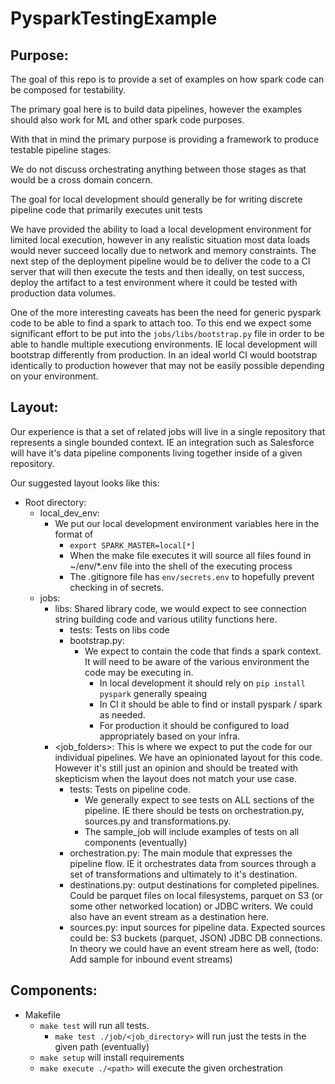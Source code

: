 # PysparkTestingExample

## Purpose:
The goal of this repo is to provide a set of examples on how spark code can be
composed for testability.  

The primary goal here is to build data pipelines, however the examples should also 
work for ML and other spark code purposes.  

With that in mind the primary purpose is providing a framework to produce testable pipeline stages.

We do not discuss orchestrating anything between those stages as that would be a cross domain concern.

The goal for local development should generally be for writing discrete pipeline code that primarily executes unit tests

We have provided the ability to load a local development environment for limited local execution, however
in any realistic situation most data loads would never succeed locally due to network and memory constraints. The next 
step of the deployment pipeline would be to deliver the code to a CI server that will then
execute the tests and then ideally, on test success, deploy the artifact to a test environment where it could be
tested with production data volumes.  

One of the more interesting caveats has been the need for generic pyspark code to be able to find 
a spark to attach too.  To this end we expect some significant effort to be put into the `jobs/libs/bootstrap.py`
file in order to be able to handle multiple executiong environments.  IE local development will bootstrap
differently from production.  In an ideal world CI would bootstrap identically to production however that may not be 
easily possible depending on your environment.

## Layout:
Our experience is that a set of related jobs will live in a single repository that 
represents a single bounded context.  IE an integration such as Salesforce will have it's 
data pipeline components living together inside of a given repository.

Our suggested layout looks like this:
* Root directory:
  * local_dev_env:
    * We put our local development environment variables here in the format of 
      * `export SPARK_MASTER=local[*]`
      * When the make file executes it will source all files found in ~/env/*.env file into the shell of the executing process
      * The .gitignore file has `env/secrets.env` to hopefully prevent checking in of secrets.
  * jobs:
    * libs: Shared library code, we would expect to see connection string building code and various utility functions here.
      * tests: Tests on libs code
      * bootstrap.py: 
        * We expect to contain the code that finds a spark context.  It will need to be aware of the various environment
        the code may be executing in.  
          * In local development it should rely on `pip install pyspark` generally speaing
          * In CI it should be able to find or install pyspark / spark as needed.
          * For production it should be configured to load appropriately based on your infra.
    * <job_folders>: This is where we expect to put the code for our individual pipelines.  We have an opinionated layout for 
    this code.  However it's still just an opinion and should be treated with skepticism when the layout does not match
    your use case.
      * tests: Tests on pipeline code.
        * We generally expect to see tests on ALL sections of the pipeline.  IE there should be tests
        on orchestration.py, sources.py and transformations.py.
        * The sample_job will include examples of tests on all components (eventually)
      * orchestration.py: The main module that expresses the pipeline flow.  IE it orchestrates 
      data from sources through a set of transformations and ultimately to it's destination.
      * destinations.py: output destinations for completed pipelines.  Could be parquet files on local filesystems, 
      parquet on S3 (or some other networked location) or JDBC writers. We could also have an event
      stream as a destination here.  
      * sources.py: input sources for pipeline data.  Expected sources could be: S3 buckets (parquet, JSON)
      JDBC DB connections.  In theory we could have an event stream here as well, (todo: Add sample for inbound 
      event streams)
## Components:
* Makefile 
  * `make test` will run all tests.
    * `make test ./job/<job_directory>` will run just the tests in the given path (eventually)
  * `make setup` will install requirements
  * `make execute ./<path>` will execute the given orchestration